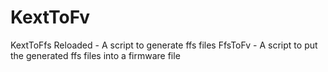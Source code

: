 # KextToFv
KextToFfs Reloaded - A script to generate ffs files
FfsToFv - A script to put the generated ffs files into a firmware file
